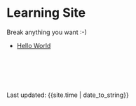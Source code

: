 # Learning Site

Break anything you want :-)

- [Hello World](hello.md)

<br><br><br><br>
<div>Last updated: {{site.time | date_to_string}}</div>
